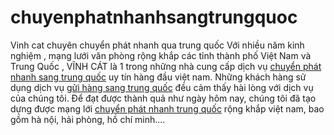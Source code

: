 # chuyenphatnhanhsangtrungquoc
Vinh cat chuyên chuyển phát nhanh qua trung quốc
Với nhiều năm kinh nghiệm , mạng lưới văn phòng rộng khắp các tỉnh thành phố Việt Nam và Trung Quốc , VĨNH CÁT là 1 trong những nhà cung cấp dịch vụ <a href="https://vinh-cat.com.vn/dich-vu-chuyen-phat-nhanh-di-trung-quoc/">chuyển phát nhanh sang trung quốc</a> uy tín hàng đầu việt nam.
Những khách hàng sử dụng dịch vụ <a href="https://vinh-cat.com.vn/dich-vu-chuyen-phat-nhanh-di-trung-quoc/">gửi hàng sang trung quốc</a> đều cảm thấy hài lòng với dịch vụ của chúng tôi.
Để đạt được thành quả như ngày hôm nay, chúng tôi đã tạo dựng được mạng lới <a href="https://vinh-cat.com.vn/dich-vu-chuyen-phat-nhanh-di-trung-quoc/">chuyển phát nhanh trung quốc</a> rộng khắp việt nam, bao gồm hà nội, hải phòng, hồ chí minh....
